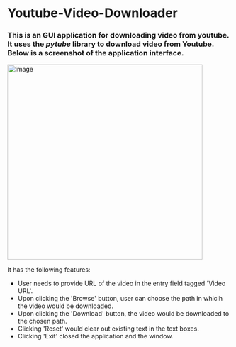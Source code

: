 # Youtube-Video-Downloader
### This is an GUI application for downloading video from youtube. It uses the ___pytube___ library to download video from Youtube. Below is a screenshot of the application interface.
<img width="440" alt="image" src="https://github.com/DebapriyaD86/Youtube-Video-Downloader/assets/148674866/245e8a76-bb84-4ece-b1e6-ad49b48b4433">


It has the following features:
- User needs to provide URL of the video in the entry field tagged 'Video URL'.
- Upon clicking the 'Browse' button, user can choose the path in whicih the video would be downloaded.
- Upon clicking the 'Download' button, the video would be downloaded to the chosen path.
- Clicking 'Reset' would clear out existing text in the text boxes.
- Clicking 'Exit' closed the application and the window. 
